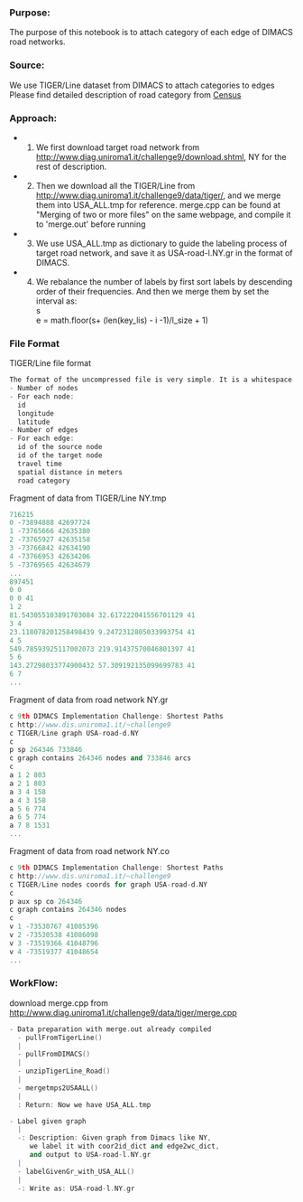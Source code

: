 ### Purpose: 
The purpose of this notebook is to attach category of each edge of DIMACS road networks.
### Source: 
We use TIGER/Line dataset from DIMACS to attach categories to edges<br>
Please find detailed description of road category from [Census](https://www2.census.gov/geo/tiger/TIGER1992/Documentation/APPENDXE.txt)
### Approach: 
   * 1. We first download target road network from 
    http://www.diag.uniroma1.it/challenge9/download.shtml, NY for the rest of description.
    
   * 2. Then we download all the TIGER/Line from 
       http://www.diag.uniroma1.it/challenge9/data/tiger/, and we merge them into USA_ALL.tmp for reference.
       merge.cpp can be found at "Merging of two or more files" on the same webpage,
       and compile it to 'merge.out' before running
       
   * 3. We use USA_ALL.tmp as dictionary to guide the labeling process of target road network, and
       save it as USA-road-l.NY.gr in the format of DIMACS.

   * 4. We rebalance the number of labels by first sort labels by descending order of their frequencies.
        And then we merge them by set the interval as:<br>
        s<br>
        e = math.floor(s+ (len(key_lis) - i -1)/l_size + 1)


### File Format
TIGER/Line file format
```c++
The format of the uncompressed file is very simple. It is a whitespace-separated list of numbers:
- Number of nodes
- For each node:
  id
  longitude
  latitude
- Number of edges
- For each edge:
  id of the source node
  id of the target node
  travel time
  spatial distance in meters
  road category
```
Fragment of data from TIGER/Line NY.tmp
```c++
716215
0 -73894888 42697724
1 -73765666 42635380
2 -73765927 42635158
3 -73766842 42634190
4 -73766953 42634206
5 -73769565 42634679
...
897451
0 0
0 0 41
1 2
81.543055103891703084 32.617222041556701129 41
3 4
23.118078201258498439 9.2472312805033993754 41
4 5
549.78593925117002073 219.91437570046801397 41
5 6
143.27298033774900432 57.309192135099699783 41
6 7
...
```
Fragment of data from road network NY.gr
```c++
c 9th DIMACS Implementation Challenge: Shortest Paths
c http://www.dis.uniroma1.it/~challenge9
c TIGER/Line graph USA-road-d.NY
c
p sp 264346 733846
c graph contains 264346 nodes and 733846 arcs
c
a 1 2 803
a 2 1 803
a 3 4 158
a 4 3 158
a 5 6 774
a 6 5 774
a 7 8 1531
...
```
Fragment of data from road network NY.co
```c++
c 9th DIMACS Implementation Challenge: Shortest Paths
c http://www.dis.uniroma1.it/~challenge9
c TIGER/Line nodes coords for graph USA-road-d.NY
c
p aux sp co 264346
c graph contains 264346 nodes
c
v 1 -73530767 41085396
v 2 -73530538 41086098
v 3 -73519366 41048796
v 4 -73519377 41048654
...
```

### WorkFlow:
 download merge.cpp from http://www.diag.uniroma1.it/challenge9/data/tiger/merge.cpp
 ```c++
 - Data preparation with merge.out already compiled
   - pullFromTigerLine()
   |
   - pullFromDIMACS()
   |
   - unzipTigerLine_Road()
   |
   - mergetmps2USAALL()
   |
   : Return: Now we have USA_ALL.tmp

 - Label given graph
   |
   -: Description: Given graph from Dimacs like NY, 
      we label it with coor2id_dict and edge2wc_dict,
      and output to USA-road-l.NY.gr
   |
   - labelGivenGr_with_USA_ALL()
   |
   -: Write as: USA-road-l.NY.gr
```
